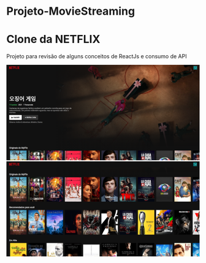 # Projeto-MovieStreaming
# Clone da NETFLIX
Projeto para revisão de alguns conceitos de ReactJs e consumo de API

<p align="center">
  <img src="./images/movies1.png" width="600" title="hover text">
  <img src="./images/movies2.png" width="600" title="hover text">
</p>
